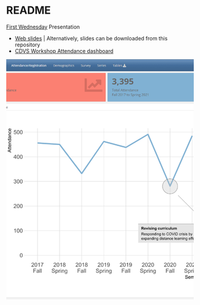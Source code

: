 
<!-- README.md is generated from README.Rmd. Please edit that file -->

# README

<!-- badges: start -->
<!-- badges: end -->

[First
Wednesday](https://wiki.duke.edu/display/LIB/First+Wednesday+2020)
Presentation

-   [Web slides](https://people.duke.edu/~jrl/foo.html) \|
    Alternatively, slides can be downloaded from this repository
-   [CDVS Workshop Attendance
    dashboard](https://people.duke.edu/~jrl/dvs/workshops/longitudinal_dashboard.html)

<img src="images/attendance.png" style="width; 10%">
